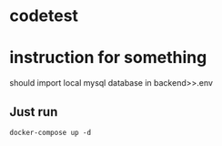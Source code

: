 # codetest

# instruction for something
should import local mysql database in backend>>.env
## Just run 

```docker-compose up -d```
